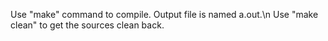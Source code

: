 Use "make" command to compile. Output file is named a.out.\n
Use "make clean" to get the sources clean back.
